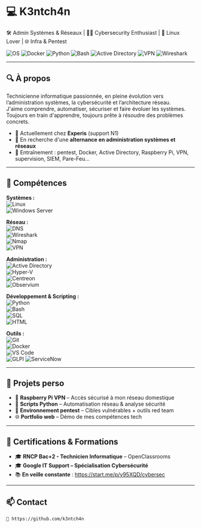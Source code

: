 # 💻 K3ntch4n 

🛠️ Admin Systèmes & Réseaux | 🧑‍💻 Cybersecurity Enthusiast | 🐧 Linux Lover | 🌐 Infra & Pentest

![OS](https://img.shields.io/badge/OS-Linux-informational?style=flat&logo=linux&logoColor=white&color=2bbc8a)
![Docker](https://img.shields.io/badge/Tool-Docker-blue?logo=docker&logoColor=white)
![Python](https://img.shields.io/badge/Code-Python-yellow?logo=python&logoColor=white)
![Bash](https://img.shields.io/badge/Scripting-Bash-informational?logo=gnubash&logoColor=white)
![Active Directory](https://img.shields.io/badge/AD-Active--Directory-blueviolet?logo=windows)
![VPN](https://img.shields.io/badge/Security-VPN-orange?logo=wireguard)
![Wireshark](https://img.shields.io/badge/Analyse-Wireshark-lightgrey?logo=wireshark)

---

## 🔍 À propos

Technicienne informatique passionnée, en pleine évolution vers l’administration systèmes, la cybersécurité et l’architecture réseau.  
J'aime comprendre, automatiser, sécuriser et faire évoluer les systèmes.  
Toujours en train d'apprendre, toujours prête à résoudre des problèmes concrets.

- 💼 Actuellement chez **Experis** (support N1)  
- 🎯 En recherche d'une **alternance en administration systèmes et réseaux**  
- 🌱 Entraînement : pentest, Docker, Active Directory, Raspberry Pi, VPN, supervision, SIEM, Pare-Feu...

---

## 🧰 Compétences

**Systèmes :**  
![Linux](https://img.shields.io/badge/Linux-Debian%2FUbuntu%2FParrot-informational?style=flat&logo=linux&logoColor=white&color=2bbc8a)  
![Windows Server](https://img.shields.io/badge/Windows%20Server-2019%2F2022-blue?logo=windows&logoColor=white)

**Réseau :**  
![DNS](https://img.shields.io/badge/DNS-DHCP-Firewall-informational?logo=cloudflare&color=orange)  
![Wireshark](https://img.shields.io/badge/Analyse-Wireshark-lightgrey?logo=wireshark)  
![Nmap](https://img.shields.io/badge/Scan-Nmap-informational?logo=nmap&color=blue)  
![VPN](https://img.shields.io/badge/VPN-OpenVPN%2FWireguard-orange?logo=wireguard)

**Administration :**  
![Active Directory](https://img.shields.io/badge/AD-Active--Directory-blueviolet?logo=windows)  
![Hyper-V](https://img.shields.io/badge/Hyper--V-Virtualisation-informational?logo=microsoft)  
![Centreon](https://img.shields.io/badge/Supervision-Centreon-lightgrey)  
![Observium](https://img.shields.io/badge/Supervision-Observium-green)

**Développement & Scripting :**  
![Python](https://img.shields.io/badge/Python-Scripting-yellow?logo=python)  
![Bash](https://img.shields.io/badge/Bash-Automation-informational?logo=gnubash&color=black)  
![SQL](https://img.shields.io/badge/SQL-PostgreSQL%2FMySQL-blue?logo=postgresql)  
![HTML](https://img.shields.io/badge/HTML%2FCSS-Web%20Dev-orange?logo=html5)

**Outils :**  
![Git](https://img.shields.io/badge/Git-GitHub-informational?logo=git)  
![Docker](https://img.shields.io/badge/Container-Docker-blue?logo=docker)  
![VS Code](https://img.shields.io/badge/IDE-VS%20Code-blue?logo=visualstudiocode)  
![GLPI](https://img.shields.io/badge/ITSM-GLPI-orange)
![ServiceNow](https://img.shields.io/badge/ITSM-ServiceNow-brightgreen?logo=servicenow&logoColor=white)



---

## 🧪 Projets perso

- 🐧 **Raspberry Pi VPN** – Accès sécurisé à mon réseau domestique  
- 🐍 **Scripts Python** – Automatisation réseau & analyse sécurité  
- 🔐 **Environnement pentest** – Cibles vulnérables + outils red team  
- 🌐 **Portfolio web** – Démo de mes compétences tech  

---

## 📜 Certifications & Formations

- 🎓 **RNCP Bac+2 - Technicien Informatique** – OpenClassrooms  
- 🎓 **Google IT Support – Spécialisation Cybersécurité**  
- 📚 **En veille constante** : https://start.me/p/y95XQD/cybersec  

---

## 📫 Contact

```bash 
🐙 https://github.com/k3ntch4n


